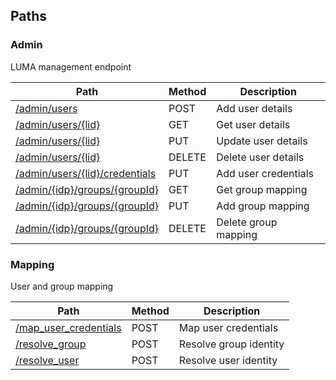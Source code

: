
<a name="paths"></a>
## Paths

<a name="admin_resource"></a>
### Admin
LUMA management endpoint


|Path|Method|Description|
|---|---|---|
|[/admin/users](operations/post_user_details.md)|POST|Add user details|
|[/admin/users/{lid}](operations/get_user_details.md)|GET|Get user details|
|[/admin/users/{lid}](operations/update_user_details.md)|PUT|Update user details|
|[/admin/users/{lid}](operations/delete_user.md)|DELETE|Delete user details|
|[/admin/users/{lid}/credentials](operations/add_user_credentials.md)|PUT|Add user credentials|
|[/admin/{idp}/groups/{groupId}](operations/get_group_mapping.md)|GET|Get group mapping|
|[/admin/{idp}/groups/{groupId}](operations/add_group_mapping.md)|PUT|Add group mapping|
|[/admin/{idp}/groups/{groupId}](operations/delete_group_mapping.md)|DELETE|Delete group mapping|


<a name="mapping_resource"></a>
### Mapping
User and group mapping


|Path|Method|Description|
|---|---|---|
|[/map_user_credentials](operations/map_user_credentials.md)|POST|Map user credentials|
|[/resolve_group](operations/resolve_group.md)|POST|Resolve group identity|
|[/resolve_user](operations/resolve_user_identity.md)|POST|Resolve user identity|



